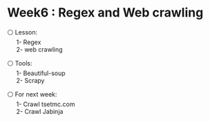 # Week6 : Regex and Web crawling


⚪️ Lesson:<br>
&emsp;&ensp;1- Regex  
&emsp;&ensp;2- web crawling <br>

⚪️ Tools:<br>
&emsp;&ensp;1- Beautiful-soup  
&emsp;&ensp;2- Scrapy 

⚪️ For next week:
        <br>&emsp;&ensp;1- Crawl tsetmc.com 
        <br>&emsp;&ensp;2- Crawl Jabinja


